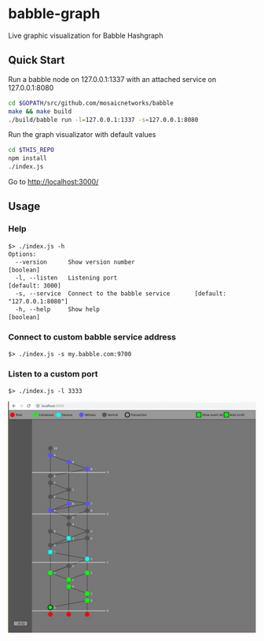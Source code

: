 # babble-graph
Live graphic visualization for Babble Hashgraph

## Quick Start

Run a babble node on 127.0.0.1:1337 with an attached service on 127.0.0.1:8080

```bash
cd $GOPATH/src/github.com/mosaicnetworks/babble
make && make build
./build/babble run -l=127.0.0.1:1337 -s=127.0.0.1:8080
```

Run the graph visualizator with default values

```bash
cd $THIS_REPO
npm install
./index.js
```

Go to [http://localhost:3000/](http://localhost:3000/)

## Usage

### Help

```
$> ./index.js -h
Options:
  --version      Show version number                                   [boolean]
  -l, --listen   Listening port                                  [default: 3000]
  -s, --service  Connect to the babble service       [default: "127.0.0.1:8080"]
  -h, --help     Show help                                             [boolean]
```

### Connect to custom babble service address

```
$> ./index.js -s my.babble.com:9700
```

### Listen to a custom port

```
$> ./index.js -l 3333
```

![demo.jpg](https://github.com/mosaicnetworks/babble-graph/raw/master/_media/demo.jpg)
